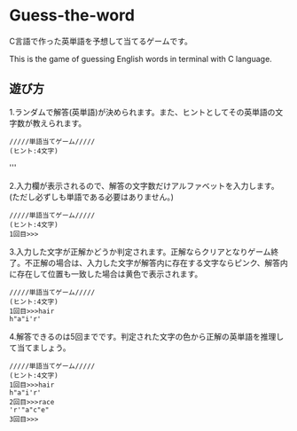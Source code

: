 # Guess-the-word

C言語で作った英単語を予想して当てるゲームです。

This is the game of guessing English words in terminal with C language.

## 遊び方

1.ランダムで解答(英単語)が決められます。また、ヒントとしてその英単語の文字数が教えられます。

```
/////単語当てゲーム/////
(ヒント:4文字)
```

'''

2.入力欄が表示されるので、解答の文字数だけアルファベットを入力します。(ただし必ずしも単語である必要はありません。)

```
/////単語当てゲーム/////
(ヒント:4文字)
1回目>>>
```

3.入力した文字が正解かどうか判定されます。正解ならクリアとなりゲーム終了。不正解の場合は、入力した文字が解答内に存在する文字ならピンク、解答内に存在して位置も一致した場合は黄色で表示されます。

```
/////単語当てゲーム/////
(ヒント:4文字)
1回目>>>hair
h"a"i'r'
```

4.解答できるのは5回までです。判定された文字の色から正解の英単語を推理して当てましょう。

```
/////単語当てゲーム/////
(ヒント:4文字)
1回目>>>hair
h"a"i'r'
2回目>>>race
'r'"a"c"e"
3回目>>>
```